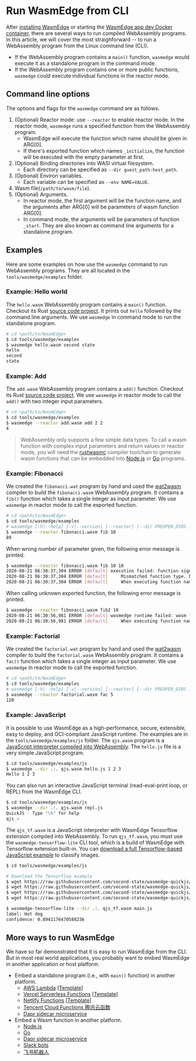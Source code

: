 # Run WasmEdge from CLI

After [installing WasmEdge](install.md) or starting the [WasmEdge app dev Docker container](../utils/docker/build-appdev.md), there are several ways to run compiled WebAssembly programs. In this article, we will cover the most straighforward -- to run a WebAssembly program from the Linux command line (CLI).

* If the WebAssembly program contains a `main()` function, `wasmedge` would execute it as a standalone program in the command mode.
* If the WebAssembly program contains one or more public functions, `wasmedge` could execute individual functions in the reactor mode.

## Command line options

The options and flags for the `wasmedge` command are as follows.

1. (Optional) Reactor mode: use `--reactor` to enable reactor mode. In the reactor mode, `wasmedge` runs a specified function from the WebAssembly program.
	* WasmEdge will execute the function which name should be given in ARG[0].
	* If there's exported function which names `_initialize`, the function will be executed with the empty parameter at first.
2. (Optional) Binding directories into WASI virtual filesystem.
	* Each directory can be specified as `--dir guest_path:host_path`.
3. (Optional) Environ variables.
	* Each variable can be specified as `--env NAME=VALUE`.
4. Wasm file(`/path/to/wasm/file`).
5. (Optional) Arguments.
	* In reactor mode, the first argument will be the function name, and the arguments after ARG[0] will be parameters of wasm function ARG[0].
	* In command mode, the arguments will be parameters of function `_start`. They are also known as command line arguments for a standalone program.

## Examples

Here are some examples on how use the `wasmedge` command to run WebAssembly programs. They are all located in the `tools/wasmedge/examples` folder.

### Example: Hello world

The `hello.wasm` WebAssembly program contains a `main()` function. Checkout its Rust [source code project](https://github.com/second-state/wasm-learning/tree/master/cli/hello). It prints out `hello` followed by the command line arguments. We use `wasmedge` in command mode to run the standalone program.

```bash
# cd <path/to/WasmEdge>
$ cd tools/wasmedge/examples
$ wasmedge hello.wasm second state
hello
second
state
```

### Example: Add

The `add.wasm` WebAssembly program contains a `add()` function. Checkout its Rust [source code project](https://github.com/second-state/wasm-learning/tree/master/cli/add). We use `wasmedge` in reactor mode to call the `add()` with two integer input parameters.

```bash
# cd <path/to/WasmEdge>
$ cd tools/wasmedge/examples
$ wasmedge --reactor add.wasm add 2 2
4
```

> WebAssembly only supports a few simple data types. To call a wasm function with complex input parameters and return values in reactor mode, you will need the [rustwasmc](https://github.com/second-state/rustwasmc) compiler toolchain to generate wasm functions that can be embedded into [Node.js](https://www.secondstate.io/articles/getting-started-with-rust-function/) or [Go](https://www.secondstate.io/articles/extend-golang-app-with-webassembly-rust/) programs.

### Example: Fibonacci

We created the `fibonacci.wat` program by hand and used the [wat2wasm](https://github.com/WebAssembly/wabt) compiler to build the `fibonacci.wasm` WebAssembly program. It contains a `fib()` function which takes a single integer as input parameter. We use `wasmedge` in reactor mode to call the exported function.

```bash
# cd <path/to/WasmEdge>
$ cd tools/wasmedge/examples
# wasmedge [-h|--help] [-v|--version] [--reactor] [--dir PREOPEN_DIRS ...] [--env ENVS ...] [--enable-instruction-count] [--enable-gas-measuring] [--enable-time-measuring] [--enable-all-statistics] [--disable-import-export-mut-globals] [--disable-non-trap-float-to-int] [--disable-sign-extension-operators] [--disable-multi-value] [--disable-bulk-memory] [--disable-reference-types] [--disable-simd] [--enable-all] [--memory-page-limit PAGE_COUNT ...] [--allow-command COMMANDS ...] [--allow-command-all] [--] WASM_OR_SO [ARG ...]
$ wasmedge --reactor fibonacci.wasm fib 10
89
```

When wrong number of parameter given, the following error message is printed.

```bash
$ wasmedge --reactor fibonacci.wasm fib 10 10
2020-08-21 06:30:37,304 ERROR [default] execution failed: function signature mismatch, Code: 0x83
2020-08-21 06:30:37,304 ERROR [default]     Mismatched function type. Expected: params{i32} returns{i32} , Got: params{i32 , i32} returns{i32}
2020-08-21 06:30:37,304 ERROR [default]     When executing function name: "fib"
```

When calling unknown exported function, the following error message is printed.

```bash
$ wasmedge --reactor fibonacci.wasm fib2 10
2020-08-21 06:30:56,981 ERROR [default] wasmedge runtime failed: wasm function not found, Code: 0x04
2020-08-21 06:30:56,981 ERROR [default]     When executing function name: "fib2"
```

### Example: Factorial

We created the `factorial.wat` program by hand and used the [wat2wasm](https://github.com/WebAssembly/wabt) compiler to build the `factorial.wasm` WebAssembly program. It contains a `fac()` function which takes a single integer as input parameter. We use `wasmedge` in reactor mode to call the exported function.

```bash
# cd <path/to/WasmEdge>
$ cd tools/wasmedge/examples
# wasmedge [-h|--help] [-v|--version] [--reactor] [--dir PREOPEN_DIRS ...] [--env ENVS ...] [--enable-instruction-count] [--enable-gas-measuring] [--enable-time-measuring] [--enable-all-statistics] [--disable-import-export-mut-globals] [--disable-non-trap-float-to-int] [--disable-sign-extension-operators] [--disable-multi-value] [--disable-bulk-memory] [--disable-reference-types] [--disable-simd] [--enable-all] [--memory-page-limit PAGE_COUNT ...] [--allow-command COMMANDS ...] [--allow-command-all] [--] WASM_OR_SO [ARG ...]
$ wasmedge --reactor factorial.wasm fac 5
120
```

### Example: JavaScript

It is possible to use WasmEdge as a high-performance, secure, extensible, easy to deploy, and OCI-compliant JavaScript runtime. The examples are in the `tools/wasmedge/examples/js` folder. The `qjs.wasm` program is a [JavaScript interpreter compiled into WebAssembly](https://github.com/second-state/wasmedge-quickjs). The `hello.js` file is a very simple JavaScript program.

```bash
$ cd tools/wasmedge/examples/js
$ wasmedge --dir .:. qjs.wasm hello.js 1 2 3
Hello 1 2 3
```

You can also run an interactive JavaScript terminal (read-eval-print loop, or REPL) from the WasmEdge CLI.

```bash
$ cd tools/wasmedge/examples/js
$ wasmedge --dir .:. qjs.wasm repl.js
QuickJS - Type "\h" for help
qjs >
```

The `qjs_tf.wasm` is a JavaScript interpreter with WasmEdge Tensorflow extension compiled into WebAssembly. To run `qjs_tf.wasm`, you must use the `wasmedge-tensorflow-lite` CLI tool, which is a build of WasmEdge with Tensorflow extension built-in. You can [download a full Tensorflow-based JavaScript example](https://github.com/second-state/wasmedge-quickjs/tree/main/example_js/tensorflow_lite_demo) to classify images.

```bash
$ cd tools/wasmedge/examples/js

# Download the Tensorflow example
$ wget https://raw.githubusercontent.com/second-state/wasmedge-quickjs/main/example_js/tensorflow_lite_demo/aiy_food_V1_labelmap.txt
$ wget https://raw.githubusercontent.com/second-state/wasmedge-quickjs/main/example_js/tensorflow_lite_demo/food.jpg
$ wget https://raw.githubusercontent.com/second-state/wasmedge-quickjs/main/example_js/tensorflow_lite_demo/lite-model_aiy_vision_classifier_food_V1_1.tflite
$ wget https://raw.githubusercontent.com/second-state/wasmedge-quickjs/main/example_js/tensorflow_lite_demo/main.js

$ wasmedge-tensorflow-lite --dir .:. qjs_tf.wasm main.js
label: Hot dog
confidence: 0.8941176470588236
```

## More ways to run WasmEdge

We have so far demonstrated that it is easy to run WasmEdge from the CLI. But in most real world applications, you probably want to embed WasmEdge in another application or host platform.

* Embed a standalone program (i.e., with `main()` function) in another platform.
  * [AWS Lambda](https://www.cncf.io/blog/2021/08/25/webassembly-serverless-functions-in-aws-lambda/) [[Template](https://github.com/second-state/aws-lambda-wasm-runtime)]
  * [Vercel Serverless Functions](https://www.secondstate.io/articles/vercel-wasmedge-webassembly-rust/) [[Template](https://github.com/second-state/vercel-wasm-runtime)]
  * [Netlify Functions](https://www.secondstate.io/articles/netlify-wasmedge-webassembly-rust-serverless/) [[Template](https://github.com/second-state/netlify-wasm-runtime)]
  * [Tencent Cloud Functions 腾讯云函数](https://github.com/second-state/tencent-scf-wasm-runtime)
  * [Dapr sidecar microservice](https://github.com/second-state/dapr-wasm)
* Embed a Wasm function in another platform.
  * [Node.js](https://www.secondstate.io/articles/getting-started-with-rust-function/)
  * [Go](https://www.secondstate.io/articles/extend-golang-app-with-webassembly-rust/)
  * [Dapr sidecar microservice](https://github.com/second-state/dapr-wasm)
  * [Slack bots](http://reactor.secondstate.info/en/docs/user_guideline.html)
  * [飞书机器人](http://reactor.secondstate.info/zh/docs/user_guideline.html)

